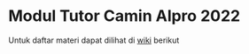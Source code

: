 # Modul Tutor Camin Alpro 2022

Untuk daftar materi dapat dilihat di [wiki](https://github.com/AlproITS/camin-2022/wiki) berikut
